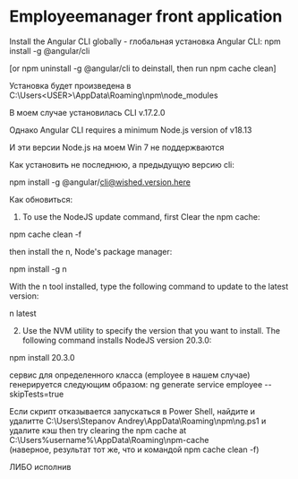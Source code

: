 # Employeemanager front application

Install the Angular CLI globally - глобальная установка Angular CLI:
npm install -g @angular/cli

[or npm uninstall -g @angular/cli to deinstall, then run npm cache clean]

Установка будет произведена в 
C:\Users\<USER>\AppData\Roaming\npm\node_modules

В моем случае установилась CLI v.17.2.0

Однако Angular CLI requires a minimum Node.js version of v18.13

И эти версии Node.js на моем Win 7 не поддержваются

Как установить не последнюю, а предыдущую версию cli:

npm install -g @angular/cli@wished.version.here


Как обновиться:

1) To use the NodeJS update command, first Clear the npm cache:

npm cache clean -f

then install the n, Node's package manager:

npm install -g n

With the n tool installed, type the following command to update to the latest version:

n latest

2) Use the NVM utility to specify the version that you want to install. The following command installs NodeJS version 20.3.0:

npm install 20.3.0

сервис для определенного класса (employee в нашем случае) генерируется следующим образом:
ng generate service employee --skipTests=true


Если скрипт отказывается запускаться в Power Shell, найдите и удалитте 
C:\Users\Stepanov Andrey\AppData\Roaming\npm\ng.ps1
и удалите кэш then try clearing the npm cache at C:\Users\%username%\AppData\Roaming\npm-cache\
(наверное, результат тот же, что и командой npm cache clean -f)

ЛИБО исполнив


